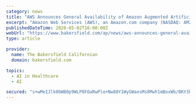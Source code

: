 ```yaml
---
category: news
title: "AWS Announces General Availability of Amazon Augmented Artificial Intelligence (A2I)"
excerpt: "Amazon Web Services (AWS), an Amazon.com company (NASDAQ: AMZN), announced the general availability of Amazon Augmented Artificial Intelligence (A2I), a fully managed service that makes it easy to add human review to machine learning predictions to improve model and application accuracy by continuously identifying and improving low confidence predictions."
publishedDateTime: 2020-05-02T16:00:00Z
webUrl: "https://www.bakersfield.com/ap/news/aws-announces-general-availability-of-amazon-augmented-artificial-intelligence-a2i/article_c4de685a-02e2-5f24-bde1-2a283599ad9a.html"
type: article

provider:
  name: The Bakersfield Californian
  domain: bakersfield.com

topics:
  - AI in Healthcare
  - AI

secured: "s+wMeIJlk0bWB0p9WLP0FOaRwPlo+Nw88Y1WyGWaosMs8Mwh1mBoxWb/BKY3b90IgQH//jcoD70MzQ3QfluZvonLVIA2E6d6GLPSwhNBGoGS3+J7wgHEVwmEixhGh8iAmYlBXXCGrJPKFwpgg830okHkDq20GEcA3LZ5vkVzA2VpbQBS2xA4eCdKh334jgIWBIYcBZhmTTR91kLtb+UZ8veZgNlmQUNPNHx1YQmILJUH0VTIeYbXhK3Qo0dGM4AC7w1A8R34ifmBdytJtEP4CzohKEbGweLxw5tYhXTCH04iOaB3viIS/tNF1Mof9Gbv;eiLCcgtlOD2gjKRIXtYb2g=="
---
```


